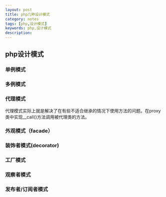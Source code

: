 ```yaml
---
layout: post
title: php几种设计模式
category: notes
tags: [php,设计模式]
keywords: php,设计模式
description:
---
```



## php设计模式

### 单例模式

### 多例模式

### 代理模式

代理模式实际上就是解决了在有些不适合继承的情况下使用方法的问题。在proxy类中实现__call()方法调用被代理类的方法。

### 外观模式（facade）

### 装饰者模式(decorator)



### 工厂模式

### 观察者模式

### 发布者/订阅者模式
